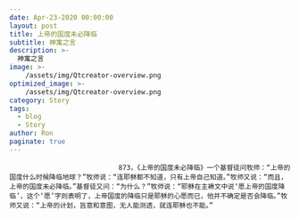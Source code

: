 ```yaml
---
date: Apr-23-2020 00:00:00
layout: post
title: 上帝的国度未必降临
subtitle: 神寓之言
description: >-
  神寓之言
image: >-
    /assets/img/Qtcreator-overview.png
optimized_image: >-
    /assets/img/Qtcreator-overview.png
category: Story
tags:
  - blog
  - Story
author: Ron
paginate: true
---
```


							　　873，《上帝的国度未必降临》一个基督徒问牧师：“上帝的国度什么时候降临地球？”牧师说：“连耶稣都不知道，只有上帝自己知道。”牧师又说：“而且，上帝的国度未必降临。”基督徒又问：“为什么？”牧师说：“耶稣在主祷文中说‘愿上帝的国度降临’，这个‘愿’字则表明了，上帝国度的降临只是耶稣的心愿而已，他并不确定是否会降临。”牧师又说：“上帝的计划，旨意和意图，无人能测透，就连耶稣也不能。”
